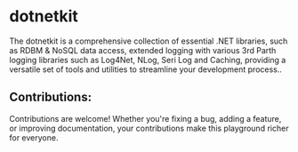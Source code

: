 # dotnetkit
The dotnetkit is a comprehensive collection of essential .NET libraries, such as RDBM &amp; NoSQL data access, extended logging with various 3rd Parth logging libraries such as Log4Net, NLog, Seri Log and Caching, providing a versatile set of tools and utilities to streamline your development process..

## Contributions:
Contributions are welcome! Whether you're fixing a bug, adding a feature, or improving documentation, your contributions make this playground richer for everyone.
